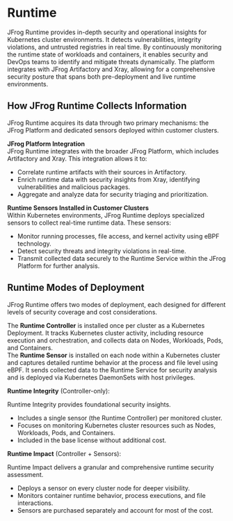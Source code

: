 # Runtime

JFrog Runtime provides in-depth security and operational insights for Kubernetes cluster environments. It detects vulnerabilities, integrity violations, and untrusted registries in real time. By continuously monitoring the runtime state of workloads and containers, it enables security and DevOps teams to identify and mitigate threats dynamically. The platform integrates with JFrog Artifactory and Xray, allowing for a comprehensive security posture that spans both pre-deployment and live runtime environments.

## **How JFrog Runtime Collects Information**

JFrog Runtime acquires its data through two primary mechanisms: the JFrog Platform and dedicated sensors deployed within customer clusters.

**JFrog Platform Integration**\
JFrog Runtime integrates with the broader JFrog Platform, which includes Artifactory and Xray. This integration allows it to:

* Correlate runtime artifacts with their sources in Artifactory.
* Enrich runtime data with security insights from Xray, identifying vulnerabilities and malicious packages.
* Aggregate and analyze data for security triaging and prioritization.

**Runtime Sensors Installed in Customer Clusters**\
Within Kubernetes environments, JFrog Runtime deploys specialized sensors to collect real-time runtime data. These sensors:

* Monitor running processes, file access, and kernel activity using eBPF technology.
* Detect security threats and integrity violations in real-time.
* Transmit collected data securely to the Runtime Service within the JFrog Platform for further analysis.

## **Runtime Modes of Deployment**

JFrog Runtime offers two modes of deployment, each designed for different levels of security coverage and cost considerations.

The **Runtime Controller** is installed once per cluster as a Kubernetes Deployment. It tracks Kubernetes cluster activity, including resource execution and orchestration, and collects data on Nodes, Workloads, Pods, and Containers.\
The **Runtime Sensor** is installed on each node within a Kubernetes cluster and captures detailed runtime behavior at the process and file level using eBPF. It sends collected data to the Runtime Service for security analysis and is deployed via Kubernetes DaemonSets with host privileges.

**Runtime Integrity** (Controller-only):

Runtime Integrity provides foundational security insights.

* Includes a single sensor (the Runtime Controller) per monitored cluster.
* Focuses on monitoring Kubernetes cluster resources such as Nodes, Workloads, Pods, and Containers.
* Included in the base license without additional cost.

**Runtime Impact** (Controller + Sensors):

Runtime Impact delivers a granular and comprehensive runtime security assessment.

* Deploys a sensor on every cluster node for deeper visibility.
* Monitors container runtime behavior, process executions, and file interactions.
* Sensors are purchased separately and account for most of the cost.
